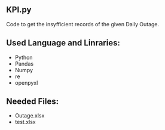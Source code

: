 ## KPI.py
Code to get the insyfficient records of the given Daily Outage.


## Used Language and Linraries:
- Python
- Pandas
- Numpy
- re
- openpyxl


## Needed Files:
- Outage.xlsx
- test.xlsx